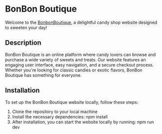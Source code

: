 # BonBon Boutique

Welcome to the [BonbonBoutique](https://bonbonboutique.netlify.app/), a delightful candy shop website designed to sweeten your day!

## Description

BonBon Boutique is an online platform where candy lovers can browse and purchase a wide variety of sweets and treats. Our website features an engaging user interface, easy navigation, and a secure checkout process. Whether you're looking for classic candies or exotic flavors, BonBon Boutique has something for everyone.

## Installation

To set up the BonBon Boutique website locally, follow these steps:

1. Clone the repository to your local machine
2. Install the necessary dependencies: npm install
3. After installation, you can start the website locally by running: npm run dev
